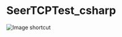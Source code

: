 # SeerTCPTest_csharp

![Image shortcut](https://raw.githubusercontent.com/seer-robotics/SeerTCPTest_csharp/master/shortcut.png)